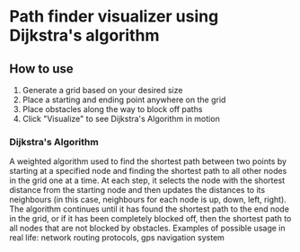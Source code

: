 # Path finder visualizer using Dijkstra's algorithm

## How to use
1. Generate a grid based on your desired size
2. Place a starting and ending point anywhere on the grid
3. Place obstacles along the way to block off paths
4. Click "Visualize" to see Dijkstra's Algorithm in motion

### Dijkstra's Algorithm
A weighted algorithm used to find the shortest path between two points by starting at a specified node and finding the shortest path to all other nodes in the grid one at a time. 
At each step, it selects the node with the shortest distance from the starting node and then updates the distances to its neighbours (in this case, neighbours for each node is up, down, left, right). 
The algorithm continues until it has found the shortest path to the end node in the grid, or if it has been completely blocked off, then the shortest path to all nodes that are not blocked by obstacles.
Examples of possible usage in real life: network routing protocols, gps navigation system


